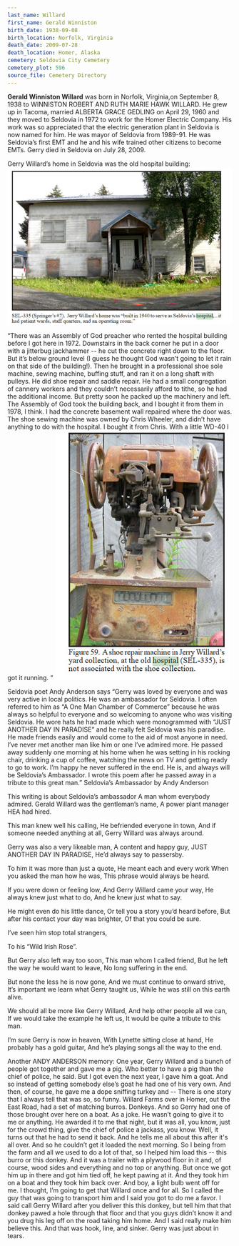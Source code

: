 ```yaml
---
last_name: Willard
first_name: Gerald Winniston
birth_date: 1938-09-08
birth_location: Norfolk, Virginia
death_date: 2009-07-28
death_location: Homer, Alaska
cemetery: Seldovia City Cemetery
cemetery_plot: 596
source_file: Cemetery Directory
---
```

**Gerald Winniston   Willard** was born in Norfolk, Virginia,on September 8, 1938 to WINNISTON ROBERT AND RUTH MARIE HAWK WILLARD.   He grew up in Tacoma, married ALBERTA GRACE GEDLING on April 29, 1960 and they moved to Seldovia in 1972 to work for the Homer Electric Company.  His work was so appreciated that the electric generation plant in Seldovia is now named for him.  He was mayor of Seldovia from 1989-91.  He was Seldovia’s first EMT and he and his wife trained other citizens to become EMTs.  Gerry died in Seldovia on July 28, 2009. 
 
Gerry Willard’s home in Seldovia was the old hospital building: ![](../assets/images/GERALD%20WILLARD/media/image1.jpeg)

“There was an Assembly of God preacher who rented the hospital building before I got here in 1972. Downstairs in the back corner he put in a door with a jitterbug jackhammer -- he cut the concrete right down to the floor. But it’s below ground level (I guess he thought God wasn’t going to let it rain on that side of the building!). Then he brought in a professional shoe sole machine, sewing machine, buffing stuff, and ran it on a long shaft with pulleys. He did shoe repair and saddle repair.  He had a small congregation of cannery workers and they couldn’t necessarily afford to tithe, so he had the additional income. But pretty soon he packed up the 
machinery and left. The Assembly of God took the building back, and I bought it from them in 1978, I think. I had the concrete basement wall repaired where the door was. The shoe sewing machine was owned by Chris Wheeler, and didn’t have anything to do with the hospital. I bought it from Chris. With a little WD-40 I got it running. “ ![](../assets/images/GERALD%20WILLARD/media/image2.jpeg)

Seldovia poet Andy Anderson says “Gerry was loved by everyone and was very active in local politics.  He was an ambassador for Seldovia.  I often referred to him as “A One Man Chamber of Commerce” because he was always so helpful to everyone and so welcoming to anyone who was visiting Seldovia.  He wore hats he had made which were monogrammed with “JUST ANOTHER DAY IN PARADISE” and he really felt Seldovia was his paradise.  He made friends easily and would come to the aid of most anyone in need.  I’ve never met another man like him or one I’ve admired more.  He passed away suddenly one morning at his home when he was setting in his rocking chair, drinking a cup of coffee, watching the news on TV and getting ready to go to work.  I’m happy he never suffered in the end.  He is, and always will be Seldovia’s Ambassador.  I wrote this poem after he passed away in a tribute to this great man.”
Seldovia’s Ambassador by Andy Anderson
 
This writing is about Seldovia’s ambassador
A man whom everybody admired.
Gerald Willard was the gentleman’s name,
A power plant manager HEA had hired.

This man knew well his calling,
He befriended everyone in town,
And if someone needed anything at all,
Gerry Willard was always around.

Gerry was also a very likeable man,
A content and happy guy,
JUST ANOTHER DAY IN PARADISE,
He’d always say to passersby.

To him it was more than just a quote,
He meant each and every work
When you asked the man how he was,
This phrase would always be heard.

If you were down or feeling low,
And Gerry Willard came your way,
He always knew just what to do,
And he knew just what to say.

He might even do his little dance,
Or tell you a story you’d heard before,
But after his contact your day was brighter,
Of that you could be sure.

I’ve seen him stop total strangers,

To his “Wild Irish Rose”.

But Gerry also left way too soon,
This man whom I called friend,
But he left the way he would want to leave,
No long suffering in the end.

But none the less he is now gone,
And we must continue to onward strive,
It’s important we learn what Gerry taught us,
While he was still on this earth alive.

We should all be more like Gerry Willard,
And help other people all we can,
If we would take the example he left us,
It would be quite a tribute to this man.

I’m sure Gerry is now in heaven,
With Lynette sitting close at hand,
He probably has a gold guitar,
And he’s playing songs all the way to the end. 

Another ANDY ANDERSON memory: 
One year, Gerry Willard and a bunch of people got together and gave me a pig. Who better to have a pig than the chief of police, he said.  But I got even the next year, I gave him a goat. And so instead of getting somebody else’s goat he had one of his very own. And then, of course, he gave me a dope sniffing turkey and --
There is one story that I always tell that was so, so funny. Willard Farms over in Homer, out the East Road, had a set of matching burros. Donkeys.  And so Gerry had one of those brought over here on a boat. As a joke. He wasn’t going to give it to me or anything. He awarded it to me that night, but it was all, you know, just for the crowd thing, give the chief of police a jackass, you know.
Well, it turns out that he had to send it back. And he tells me all about this after it's all over. And so he couldn’t get it loaded the next morning.  So I being from the farm and all we used to do a lot of that, so I helped him load this -- this burro or this donkey. And it was a trailer with a plywood floor in it and, of course, wood sides and everything and no top or anything.  But once we got him up in there and got him tied off, he kept pawing at it. And they took him on a boat and they took him back over. And boy, a light bulb went off for me. I thought, I’m going to get that Willard once and for all.  So I called the guy that was going to transport him and I said you got to do me a favor.  I said call Gerry Willard after you deliver this this donkey, but tell him that that donkey pawed a hole through that floor and that you guys didn’t know it and you drug his leg off on the road taking him home.  And I said really make him believe this. And that was hook, line, and sinker. Gerry was just about in tears.






